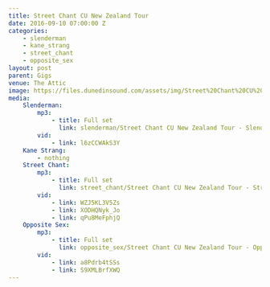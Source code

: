 ```yaml
---
title: Street Chant CU New Zealand Tour
date: 2016-09-10 07:00:00 Z
categories:
    - slenderman
    - kane_strang
    - street_chant
    - opposite_sex
layout: post
parent: Gigs
venue: The Attic
image: https://files.dunedinsound.com/assets/img/Street%20Chant%20CU%20New%20Zealand%20Tour/cover.jpg
media:
    Slenderman:
        mp3:
            - title: Full set
              link: slenderman/Street Chant CU New Zealand Tour - Slenderman.mp3
        vid:
            - link: l6zCCWAkS3Y
    Kane Strang:
        - nothing
    Street Chant:
        mp3:
            - title: Full set
              link: street_chant/Street Chant CU New Zealand Tour - Street Chant.mp3
        vid:
            - link: WZJ5KL3V5Zs
            - link: XODHQNyk_Jo
            - link: qPu8MeFphjQ
    Opposite Sex:
        mp3:
            - title: Full set
              link: opposite_sex/Street Chant CU New Zealand Tour - Opposite Sex.mp3
        vid:
            - link: a8Pdrb4tSSs
            - link: S9XMLBrfXWQ
---
```


